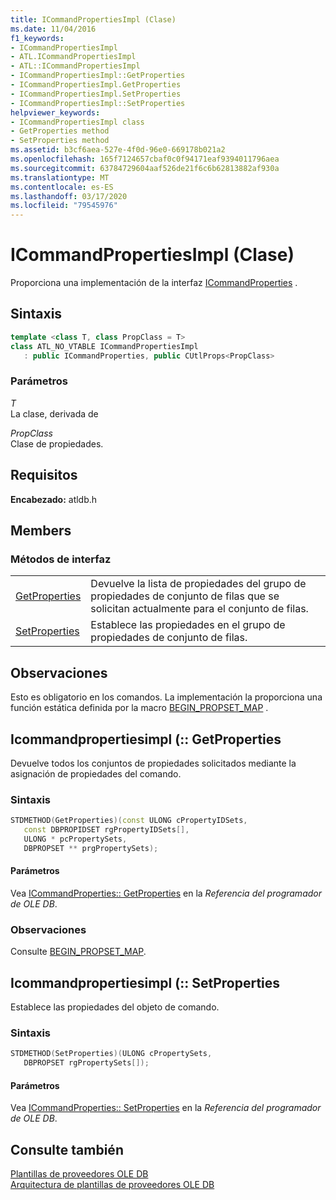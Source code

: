 ```yaml
---
title: ICommandPropertiesImpl (Clase)
ms.date: 11/04/2016
f1_keywords:
- ICommandPropertiesImpl
- ATL.ICommandPropertiesImpl
- ATL::ICommandPropertiesImpl
- ICommandPropertiesImpl::GetProperties
- ICommandPropertiesImpl.GetProperties
- ICommandPropertiesImpl.SetProperties
- ICommandPropertiesImpl::SetProperties
helpviewer_keywords:
- ICommandPropertiesImpl class
- GetProperties method
- SetProperties method
ms.assetid: b3cf6aea-527e-4f0d-96e0-669178b021a2
ms.openlocfilehash: 165f7124657cbaf0c0f94171eaf9394011796aea
ms.sourcegitcommit: 63784729604aaf526de21f6c6b62813882af930a
ms.translationtype: MT
ms.contentlocale: es-ES
ms.lasthandoff: 03/17/2020
ms.locfileid: "79545976"
---
```

# <a name="icommandpropertiesimpl-class"></a>ICommandPropertiesImpl (Clase)

Proporciona una implementación de la interfaz [ICommandProperties](/previous-versions/windows/desktop/ms723044(v=vs.85)) .

## <a name="syntax"></a>Sintaxis

```cpp
template <class T, class PropClass = T>
class ATL_NO_VTABLE ICommandPropertiesImpl
   : public ICommandProperties, public CUtlProps<PropClass>
```

### <a name="parameters"></a>Parámetros

*T*<br/>
La clase, derivada de

*PropClass*<br/>
Clase de propiedades.

## <a name="requirements"></a>Requisitos

**Encabezado:** atldb.h

## <a name="members"></a>Members

### <a name="interface-methods"></a>Métodos de interfaz

|||
|-|-|
|[GetProperties](#getproperties)|Devuelve la lista de propiedades del grupo de propiedades de conjunto de filas que se solicitan actualmente para el conjunto de filas.|
|[SetProperties](#setproperties)|Establece las propiedades en el grupo de propiedades de conjunto de filas.|

## <a name="remarks"></a>Observaciones

Esto es obligatorio en los comandos. La implementación la proporciona una función estática definida por la macro [BEGIN_PROPSET_MAP](../../data/oledb/begin-propset-map.md) .

## <a name="icommandpropertiesimplgetproperties"></a><a name="getproperties"></a>Icommandpropertiesimpl (:: GetProperties

Devuelve todos los conjuntos de propiedades solicitados mediante la asignación de propiedades del comando.

### <a name="syntax"></a>Sintaxis

```cpp
STDMETHOD(GetProperties)(const ULONG cPropertyIDSets,
   const DBPROPIDSET rgPropertyIDSets[],
   ULONG * pcPropertySets,
   DBPROPSET ** prgPropertySets);
```

#### <a name="parameters"></a>Parámetros

Vea [ICommandProperties:: GetProperties](/previous-versions/windows/desktop/ms723119(v=vs.85)) en la *Referencia del programador de OLE DB*.

### <a name="remarks"></a>Observaciones

Consulte [BEGIN_PROPSET_MAP](../../data/oledb/begin-propset-map.md).

## <a name="icommandpropertiesimplsetproperties"></a><a name="setproperties"></a>Icommandpropertiesimpl (:: SetProperties

Establece las propiedades del objeto de comando.

### <a name="syntax"></a>Sintaxis

```cpp
STDMETHOD(SetProperties)(ULONG cPropertySets,
   DBPROPSET rgPropertySets[]);
```

#### <a name="parameters"></a>Parámetros

Vea [ICommandProperties:: SetProperties](/previous-versions/windows/desktop/ms711497(v=vs.85)) en la *Referencia del programador de OLE DB*.

## <a name="see-also"></a>Consulte también

[Plantillas de proveedores OLE DB](../../data/oledb/ole-db-provider-templates-cpp.md)<br/>
[Arquitectura de plantillas de proveedores OLE DB](../../data/oledb/ole-db-provider-template-architecture.md)